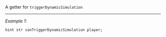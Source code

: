 A getter for `triggerDynamicSimulation`


---
*Example 1:*
```sqf
hint str canTriggerDynamicSimulation player;
```